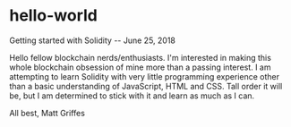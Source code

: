 # hello-world
Getting started with Solidity -- June 25, 2018

Hello fellow blockchain nerds/enthusiasts. I'm interested in making this whole blockchain obsession of mine more than a passing interest. I am attempting to learn Solidity with very little programming experience other than a basic understanding of JavaScript, HTML and CSS. Tall order it will be, but I am determined to stick with it and learn as much as I can. 

All best,
Matt Griffes
